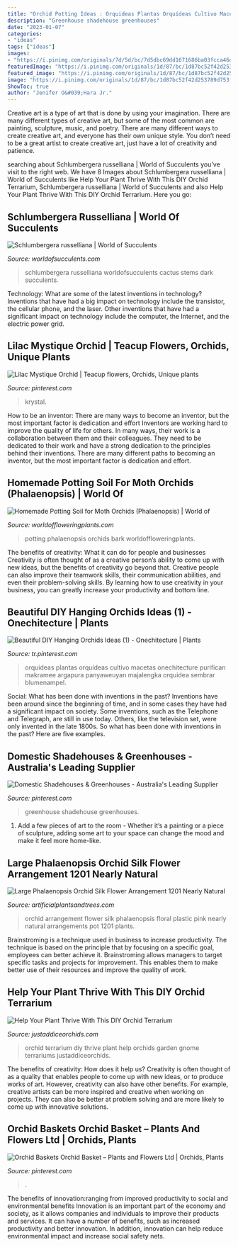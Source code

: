 ```yaml
---
title: "Orchid Potting Ideas : Orquideas Plantas Orquídeas Cultivo Macetas Onechitecture Purifican Makramee Argapura Panyaweuyan Majalengka Orquidea Sembrar Blumenampel"
description: "Greenhouse shadehouse greenhouses"
date: "2023-01-07"
categories:
- "ideas"
tags: ["ideas"]
images:
- "https://i.pinimg.com/originals/7d/5d/bc/7d5dbc69dd1671686ba03fcca46d52fc.jpg"
featuredImage: "https://i.pinimg.com/originals/1d/87/bc/1d87bc52f42d253789d753f01a25f592.jpg"
featured_image: "https://i.pinimg.com/originals/1d/87/bc/1d87bc52f42d253789d753f01a25f592.jpg"
image: "https://i.pinimg.com/originals/1d/87/bc/1d87bc52f42d253789d753f01a25f592.jpg"
ShowToc: true
author: "Jenifer O&#039;Hara Jr."
---
```



Creative art is a type of art that is done by using your imagination. There are many different types of creative art, but some of the most common are painting, sculpture, music, and poetry. There are many different ways to create creative art, and everyone has their own unique style. You don’t need to be a great artist to create creative art, just have a lot of creativity and patience.

	

		
searching about Schlumbergera russelliana | World of Succulents you've visit to the right web. We have 8 Images about Schlumbergera russelliana | World of Succulents like Help Your Plant Thrive With This DIY Orchid Terrarium, Schlumbergera russelliana | World of Succulents and also Help Your Plant Thrive With This DIY Orchid Terrarium. Here you go:
		
    
## Schlumbergera Russelliana | World Of Succulents

<img loading=lazy src="http://worldofsucculents.com/wp-content/uploads/2015/07/Schlumbergera-russelliana3.jpg" onerror="this.onerror=null;this.src='https://tse3.mm.bing.net/th?id=OIP.9azmHg8pgg-3i7cRKeRAYwHaJ4&amp;pid=15.1';" alt="Schlumbergera russelliana | World of Succulents">

_Source: worldofsucculents.com_

>schlumbergera russelliana worldofsucculents cactus stems dark succulents. 

	

Technology: What are some of the latest inventions in technology?
Inventions that have had a big impact on technology include the transistor, the cellular phone, and the laser. Other inventions that have had a significant impact on technology include the computer, the Internet, and the electric power grid.

    
## Lilac Mystique Orchid | Teacup Flowers, Orchids, Unique Plants

<img loading=lazy src="https://i.pinimg.com/originals/7d/5d/bc/7d5dbc69dd1671686ba03fcca46d52fc.jpg" onerror="this.onerror=null;this.src='https://tse2.mm.bing.net/th?id=OIP.ReDtax-vIjBZetKkxGFlHwHaKx&amp;pid=15.1';" alt="Lilac Mystique Orchid | Teacup flowers, Orchids, Unique plants">

_Source: pinterest.com_

>krystal. 

	

How to be an inventor: There are many ways to become an inventor, but the most important factor is dedication and effort
Inventors are working hard to improve the quality of life for others. In many ways, their work is a collaboration between them and their colleagues. They need to be dedicated to their work and have a strong dedication to the principles behind their inventions. There are many different paths to becoming an inventor, but the most important factor is dedication and effort.

    
## Homemade Potting Soil For Moth Orchids (Phalaenopsis) | World Of

<img loading=lazy src="https://worldoffloweringplants.com/wp-content/uploads/2018/06/Potting-Soil-for-Moth-Orchids-Phalaenopsis1-560x420.jpg" onerror="this.onerror=null;this.src='https://tse3.mm.bing.net/th?id=OIP.EUJfCUJoNYgOs_kl-sgH_AHaFj&amp;pid=15.1';" alt="Homemade Potting Soil for Moth Orchids (Phalaenopsis) | World of">

_Source: worldoffloweringplants.com_

>potting phalaenopsis orchids bark worldoffloweringplants. 

	

The benefits of creativity: What it can do for people and businesses
Creativity is often thought of as a creative person’s ability to come up with new ideas, but the benefits of creativity go beyond that. Creative people can also improve their teamwork skills, their communication abilities, and even their problem-solving skills. By learning how to use creativity in your business, you can greatly increase your productivity and bottom line.

    
## Beautiful DIY Hanging Orchids Ideas (1) - Onechitecture | Plants

<img loading=lazy src="https://i.pinimg.com/736x/05/dd/d6/05ddd626f98c616878a399e817f27d0b.jpg" onerror="this.onerror=null;this.src='https://tse3.mm.bing.net/th?id=OIP.ZMVDrCq2Yb5PqoEe2Azj6gHaLZ&amp;pid=15.1';" alt="Beautiful DIY Hanging Orchids Ideas (1) - Onechitecture | Plants">

_Source: tr.pinterest.com_

>orquideas plantas orquídeas cultivo macetas onechitecture purifican makramee argapura panyaweuyan majalengka orquidea sembrar blumenampel. 

	

Social: What has been done with inventions in the past?
Inventions have been around since the beginning of time, and in some cases they have had a significant impact on society. Some inventions, such as the Telephone and Telegraph, are still in use today. Others, like the television set, were only invented in the late 1800s. So what has been done with inventions in the past? Here are five examples.

    
## Domestic Shadehouses &amp; Greenhouses - Australia&#039;s Leading Supplier

<img loading=lazy src="https://i.pinimg.com/736x/b5/1e/43/b51e43c444c6fb0ec21d21d1d524cc1c.jpg" onerror="this.onerror=null;this.src='https://tse3.mm.bing.net/th?id=OIP.eUlHgEmpuXX7g8zcnEFcBwHaFj&amp;pid=15.1';" alt="Domestic Shadehouses &amp; Greenhouses - Australia&#039;s Leading Supplier">

_Source: pinterest.com_

>greenhouse shadehouse greenhouses. 

	

1. Add a few pieces of art to the room - Whether it’s a painting or a piece of sculpture, adding some art to your space can change the mood and make it feel more home-like.

    
## Large Phalaenopsis Orchid Silk Flower Arrangement 1201 Nearly Natural

<img loading=lazy src="http://www.artificialplantsandtrees.com/mm5/graphics/00000002/NEA2303-ZM-4.jpg" onerror="this.onerror=null;this.src='https://tse3.mm.bing.net/th?id=OIP.P4SzdHbv3I_RfiVpWKUkFAHaHa&amp;pid=15.1';" alt="Large Phalaenopsis Orchid Silk Flower Arrangement 1201 Nearly Natural">

_Source: artificialplantsandtrees.com_

>orchid arrangement flower silk phalaenopsis floral plastic pink nearly natural arrangements pot 1201 plants. 

	

Brainstroming is a technique used in business to increase productivity. The technique is based on the principle that by focusing on a specific goal, employees can better achieve it. Brainstroming allows managers to target specific tasks and projects for improvement. This enables them to make better use of their resources and improve the quality of work.

    
## Help Your Plant Thrive With This DIY Orchid Terrarium

<img loading=lazy src="https://www.justaddiceorchids.com/hs-fs/hubfs/Orchid-terrarium-gnome.jpg?width=700&amp;name=Orchid-terrarium-gnome.jpg" onerror="this.onerror=null;this.src='https://tse2.mm.bing.net/th?id=OIP.NJ93SPE-tr-mQkgM_rhNtAHaKX&amp;pid=15.1';" alt="Help Your Plant Thrive With This DIY Orchid Terrarium">

_Source: justaddiceorchids.com_

>orchid terrarium diy thrive plant help orchids garden gnome terrariums justaddiceorchids. 

	

The benefits of creativity: How does it help us?
Creativity is often thought of as a quality that enables people to come up with new ideas, or to produce works of art. However, creativity can also have other benefits. For example, creative artists can be more inspired and creative when working on projects. They can also be better at problem solving and are more likely to come up with innovative solutions.

    
## Orchid Baskets Orchid Basket – Plants And Flowers Ltd | Orchids, Plants

<img loading=lazy src="https://i.pinimg.com/originals/1d/87/bc/1d87bc52f42d253789d753f01a25f592.jpg" onerror="this.onerror=null;this.src='https://tse4.mm.bing.net/th?id=OIP.NNv4CKCDgmjhY7aM8Z-MzgHaJ4&amp;pid=15.1';" alt="Orchid Baskets Orchid Basket – Plants and Flowers Ltd | Orchids, Plants">

_Source: pinterest.com_

>. 

	

The benefits of innovation:ranging from improved productivity to social and environmental benefits
Innovation is an important part of the economy and society, as it allows companies and individuals to improve their products and services. It can have a number of benefits, such as increased productivity and better innovation. In addition, innovation can help reduce environmental impact and increase social safety nets.

